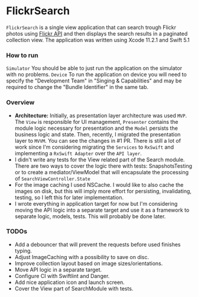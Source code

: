 # FlickrSearch

`FlickrSearch` is a single view application that can search trough Flickr photos using [Flickr API](https://www.flickr.com/services/api) and then displays the search results in a paginated collection view.
The application was written using Xcode 11.2.1 and Swift 5.1

### How to run
`Simulator`
You should be able to just run the application on the simulator with no problems.
`Device`
To run the application on device you will need to specify the "Development Team" in "Singing & Capabilities" and may be required to change the "Bundle Identifier" in the same tab.

### Overview

* **Architecture:** Initially, as presentation layer architecture was used `MVP`. The `View` is responsible for UI management, `Presenter` contains the module logic necessary for presentation and the `Model` persists the business logic and state. Then, recently, I migrated the presentation layer to `MVVM`. You can see the changes in #1 PR. There is still a lot of work since I'm considering migrating the `Services` to `RxSwift` and implementing a `RxSwift Adapter` over the `API layer`.
* I didn't write any tests for the View related part of the Search module. There are two ways to cover the logic there with tests: SnapshotsTesting or to create a mediator/ViewModel that will encapsulate the processing of `SearchViewController.State`
* For the image caching I used NSCache. I would like to also cache the images on disk, but this will imply more effort for persisting, invalidating, testing, so I left this for later implementation.
* I wrote everything in application target for now but I'm considering moving the API logic into a separate target and use it as a framework to separate logic, models, tests. This will probably be done later.

### TODOs
* Add a debouncer that will prevent the requests before used finishes typing.
* Adjust ImageCaching with a possibility to save on disc.
* Improve collection layout based on image sizes/orientations.
* Move API logic in a separate target.
* Configure CI with Swiftlint and Danger.
* Add nice application icon and launch screen.
* Cover the View part of SearchModule with tests.
